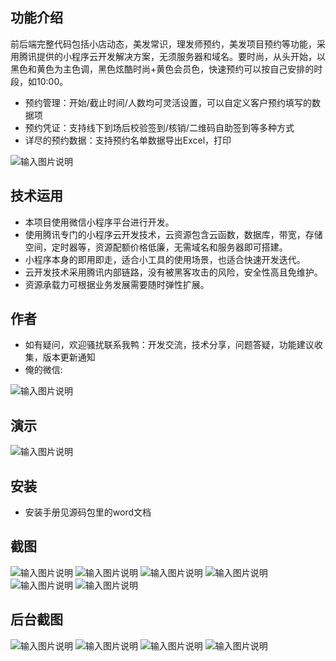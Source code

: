 ## 功能介绍 
前后端完整代码包括小店动态，美发常识，理发师预约，美发项目预约等功能，采用腾讯提供的小程序云开发解决方案，无须服务器和域名。要时尚，从头开始，以黑色和黄色为主色调，黑色炫酷时尚+黄色会员色，快速预约可以按自己安排的时段，如10:00。

- 预约管理：开始/截止时间/人数均可灵活设置，可以自定义客户预约填写的数据项
- 预约凭证：支持线下到场后校验签到/核销/二维码自助签到等多种方式
- 详尽的预约数据：支持预约名单数据导出Excel，打印

 ![输入图片说明](demo/%E5%BE%AE%E4%BF%A1%E5%9B%BE%E7%89%87_20220227185139.png)

## 技术运用
- 本项目使用微信小程序平台进行开发。
- 使用腾讯专门的小程序云开发技术，云资源包含云函数，数据库，带宽，存储空间，定时器等，资源配额价格低廉，无需域名和服务器即可搭建。
- 小程序本身的即用即走，适合小工具的使用场景，也适合快速开发迭代。
- 云开发技术采用腾讯内部链路，没有被黑客攻击的风险，安全性高且免维护。
- 资源承载力可根据业务发展需要随时弹性扩展。  



## 作者
- 如有疑问，欢迎骚扰联系我鸭：开发交流，技术分享，问题答疑，功能建议收集，版本更新通知
- 俺的微信:

![输入图片说明](https://gitee.com/naive2021/smartcollege/raw/master/demo/author.jpg)



## 演示

  ![输入图片说明](demo/%E5%BE%AE%E4%BF%A1%E5%9B%BE%E7%89%87_20220227185139.png)




## 安装

- 安装手册见源码包里的word文档




## 截图
![输入图片说明](demo/%E9%A6%96%E9%A1%B5.png)
![输入图片说明](demo/%E8%80%81%E5%B8%88%E9%A2%84%E7%BA%A6.png)
![输入图片说明](demo/%E5%A4%B4%E5%8F%91.png)
 ![输入图片说明](demo/%E8%B5%84%E8%AE%AF.png)
![输入图片说明](demo/%E9%A2%84%E7%BA%A6%E6%97%B6%E6%AE%B5.png)
![输入图片说明](demo/%E4%B8%AA%E4%BA%BA%E4%B8%AD%E5%BF%83.png)



## 后台截图
![输入图片说明](demo/%E5%90%8E%E5%8F%B0-%E9%A2%84%E7%BA%A6%E7%AE%A1%E7%90%86.png)
![输入图片说明](demo/%E5%90%8E%E5%8F%B0-%E6%B7%BB%E5%8A%A0%E9%A2%84%E7%BA%A6.png)
![输入图片说明](demo/%E5%90%8E%E5%8F%B0-%E5%90%8D%E5%8D%95.png)
![输入图片说明](demo/%E5%90%8E%E5%8F%B0-%E9%A2%84%E7%BA%A6%E6%97%B6%E6%AE%B5.png)
